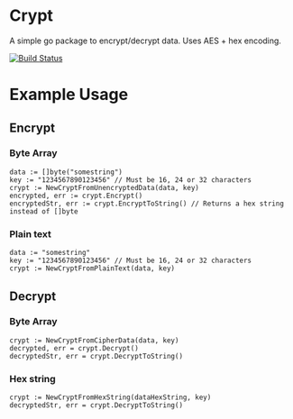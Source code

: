 # Crypt
A simple go package to encrypt/decrypt data. Uses AES + hex encoding.

[![Build Status](https://travis-ci.org/WastedCode/crypter.svg?branch=master)](https://travis-ci.org/WastedCode/crypter)

# Example Usage
## Encrypt
### Byte Array
```
data := []byte("somestring")
key := "1234567890123456" // Must be 16, 24 or 32 characters
crypt := NewCryptFromUnencryptedData(data, key)
encrypted, err := crypt.Encrypt()
encryptedStr, err := crypt.EncryptToString() // Returns a hex string instead of []byte
```
### Plain text
```
data := "somestring"
key := "1234567890123456" // Must be 16, 24 or 32 characters
crypt := NewCryptFromPlainText(data, key)
```

## Decrypt
### Byte Array
```
crypt := NewCryptFromCipherData(data, key)
decrypted, err = crypt.Decrypt()
decryptedStr, err = crypt.DecryptToString()
```
### Hex string
```
crypt := NewCryptFromHexString(dataHexString, key)
decryptedStr, err = crypt.DecryptToString()
```
